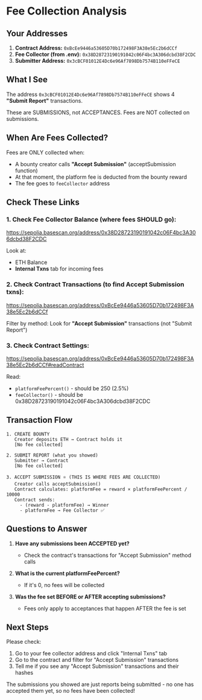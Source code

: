 # Fee Collection Analysis

## Your Addresses

1. **Contract Address:** `0xBcEe9446a53605D70b172498F3A38e5Ec2b6dCCf`
2. **Fee Collector (from .env):** `0x38D28723190191042c06F4bc3A306dcbd38F2CDC`
3. **Submitter Address:** `0x3cBCF01012E4Dc6e96Af7898Db7574B110eFFeCE`

## What I See

The address `0x3cBCF01012E4Dc6e96Af7898Db7574B110eFFeCE` shows 4 **"Submit Report"** transactions.

These are SUBMISSIONS, not ACCEPTANCES. Fees are NOT collected on submissions.

## When Are Fees Collected?

Fees are ONLY collected when:
- A bounty creator calls **"Accept Submission"** (acceptSubmission function)
- At that moment, the platform fee is deducted from the bounty reward
- The fee goes to `feeCollector` address

## Check These Links

### 1. Check Fee Collector Balance (where fees SHOULD go):
https://sepolia.basescan.org/address/0x38D28723190191042c06F4bc3A306dcbd38F2CDC

Look at:
- ETH Balance
- **Internal Txns** tab for incoming fees

### 2. Check Contract Transactions (to find Accept Submission txns):
https://sepolia.basescan.org/address/0xBcEe9446a53605D70b172498F3A38e5Ec2b6dCCf

Filter by method: Look for **"Accept Submission"** transactions (not "Submit Report")

### 3. Check Contract Settings:
https://sepolia.basescan.org/address/0xBcEe9446a53605D70b172498F3A38e5Ec2b6dCCf#readContract

Read:
- `platformFeePercent()` - should be 250 (2.5%)
- `feeCollector()` - should be 0x38D28723190191042c06F4bc3A306dcbd38F2CDC

## Transaction Flow

```
1. CREATE BOUNTY
   Creator deposits ETH → Contract holds it
   [No fee collected]

2. SUBMIT REPORT (what you showed)
   Submitter → Contract
   [No fee collected]

3. ACCEPT SUBMISSION ⭐ (THIS IS WHERE FEES ARE COLLECTED)
   Creator calls acceptSubmission()
   Contract calculates: platformFee = reward × platformFeePercent / 10000
   Contract sends: 
     - (reward - platformFee) → Winner
     - platformFee → Fee Collector ✅
```

## Questions to Answer

1. **Have any submissions been ACCEPTED yet?**
   - Check the contract's transactions for "Accept Submission" method calls
   
2. **What is the current platformFeePercent?**
   - If it's 0, no fees will be collected

3. **Was the fee set BEFORE or AFTER accepting submissions?**
   - Fees only apply to acceptances that happen AFTER the fee is set

## Next Steps

Please check:
1. Go to your fee collector address and click "Internal Txns" tab
2. Go to the contract and filter for "Accept Submission" transactions
3. Tell me if you see any "Accept Submission" transactions and their hashes

The submissions you showed are just reports being submitted - no one has accepted them yet, so no fees have been collected!
